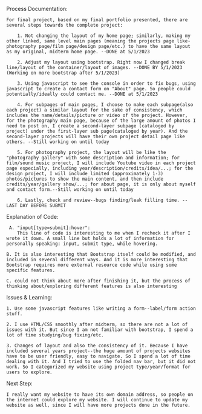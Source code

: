 Process Documentation:

    For final project, based on my final portfolio presented, there are several steps towards the complete project:

        1. Not changing the layout of my home page; similarly, making my other linked, same level main pages (meaning the projects page like-photography page/film page/design page/etc.) to have the same layout as my original, midterm home page. --DONE at 5/1/2023

        2. Adjust my layout using bootstrap. Right now I changed break line/layout of the container/layout of images. --DONE BY 5/1/2023 (Working on more bootstrap after 5/1/2023)

        3. Using javascript to see the console in order to fix bugs, using javascript to create a contact form on "About" page. So people could potentially/ideally could contact me. --DONE at 5/1/2023

        4. For subpages of main pages, I choose to make each subpage(also each project) a similar layout for the sake of consistency, which includes the name/details/picture or video of the project. However, for the photography main page, because of the large amount of photos I need to post on, I create a second-layer subpage (cataloged by project) under the first-layer sub page(cataloged by year). And the second-layer projects will have their own project detail page like others. --Still working on until today

        5. For photography project, the layout will be like the "photography gallery" with some description and information; for film/sound music project, I will include Youtube video in each project page especially, including year/description/credits/idea/...; for the design project, I will include limited (approximately 1-3) photos/pictures to show the main content, and then include credits/year/gallery show/...; for about page, it is only about myself and contact form.--Still working on until today

        6. Lastly, check and review--bugs finding/leak filling time. --LAST DAY BEFORE SUBMIT


Explanation of Code:

     A. "input[type=submit]:hover":
        This line of code is interesting to me when I recheck it after I wrote it down. A small line but holds a lot of information for personally speaking: input, submit type, while hovering. 
            
    B. It is also interesting that Bootstrap itself could be modified, and included in several different ways. And it is more interesting that Bootstrap requires more external resource code while using some specific features.
        
    C. could not think about more after finishing it, but the process of thinking about/exploring different features is also interesting


Issues & Learning:

    1. Use some javascript features like writing a form--label/form action stuff.

    2. I use HTML/CSS smoothly after midterm, so there are not a lot of issues with it. But since I am not familiar with bootstrap, I spend a lot of time studying/bug fixing/etc.

    3. Changes of layout and also the consistency of it. Because I have included several years project--the huge amount of projects websites have to be user friendly, easy to navigate. So I spend a lot of time dealing with it. And I tried to use the folded nav bar, but it did not work. So I categorized my website using project type/year/format for users to explore. 

Next Step:

    I really want my website to have its own domain address, so people on the internet could explore my website. I will continue to update my website as well, since I will have more projects done in the future.
